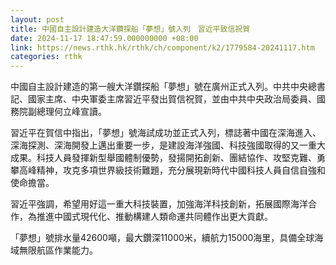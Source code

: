 ```yaml
---
layout: post
title: 中國自主設計建造大洋鑽探船「夢想」號入列　習近平致信祝賀
date: 2024-11-17 18:47:59.000000000 +08:00
link: https://news.rthk.hk/rthk/ch/component/k2/1779584-20241117.htm
categories: rthk
---
```


中國自主設計建造的第一艘大洋鑽探船「夢想」號在廣州正式入列。中共中央總書記、國家主席、中央軍委主席習近平發出賀信祝賀，並由中共中央政治局委員、國務院副總理何立峰宣讀。

習近平在賀信中指出，「夢想」號海試成功並正式入列，標誌著中國在深海進入、深海探測、深海開發上邁出重要一步，是建設海洋強國、科技強國取得的又一重大成果。科技人員發揮新型舉國體制優勢，發揚開拓創新、團結協作、攻堅克難、勇攀高峰精神，攻克多項世界級技術難題，充分展現新時代中國科技人員自信自強和使命擔當。

習近平強調，希望用好這一重大科技裝置，加強海洋科技創新，拓展國際海洋合作，為推進中國式現代化、推動構建人類命運共同體作出更大貢獻。

「夢想」號排水量42600噸，最大鑽深11000米，續航力15000海里，具備全球海域無限航區作業能力。
